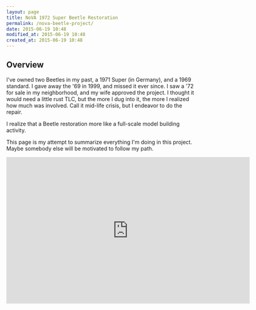 ```yaml
---
layout: page
title: NoVA 1972 Super Beetle Restoration
permalink: /nova-beetle-project/
date: 2015-06-19 10:48
modified_at: 2015-06-19 10:48
created_at: 2015-06-19 10:48
---
```


## Overview

I've owned two Beetles in my past, a 1971 Super (in Germany), and a 1969 standard. I gave away the '69 in 1999, and missed it ever since. I saw a '72 for sale in my neighborhood, and my wife approved the project. I thought it would need a little rust TLC, but the more I dug into it, the more I realized how much was involved. Call it mid-life crisis, but I endeavor to do the repair.

I realize that a Beetle restoration more like a full-scale model building activity.

This page is my attempt to summarize everything I'm doing in this project. Maybe somebody else will be motivated to follow my path. 


<iframe type="text/html" 
    width="640" 
    height="385" 
    src="http://www.youtube.com/embed/ZnMMDvKAnS4"
    frameborder="0">
</iframe>
